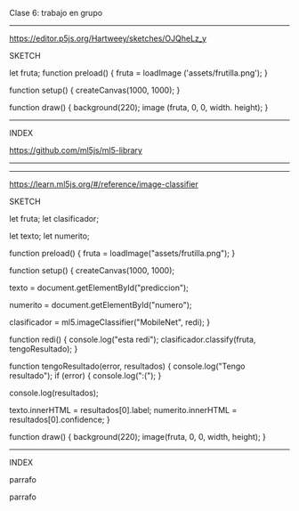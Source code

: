 Clase 6: trabajo en grupo

---------------------------------------------------------------------------------

https://editor.p5js.org/Hartweey/sketches/OJQheLz_y

SKETCH 

let fruta;
function preload() {
  fruta = loadImage ('assets/frutilla.png');
}

function setup() {
  createCanvas(1000, 1000);
}

function draw() {
  background(220);
  image (fruta, 0, 0, width. height);
}

---------------------------------------------------------------------------------
INDEX

https://github.com/ml5js/ml5-library

<!DOCTYPE html>
<html lang="en">
  <head>
    <script src="https://cdnjs.cloudflare.com/ajax/libs/p5.js/1.7.0/p5.js"></script>
    <script src="https://cdnjs.cloudflare.com/ajax/libs/p5.js/1.7.0/addons/p5.sound.min.js"></script>
    <script src="https://unpkg.com/ml5@0.12.2/dist/ml5.min.js" type="text/javascript"></script>
    <link rel="stylesheet" type="text/css" href="style.css">
    <meta charset="utf-8" />

  </head>
  <body>
    <main>
    </main>
    <script src="sketch.js"></script>
  </body>
</html>

---------------------------------------------------------------------------------
---------------------------------------------------------------------------------

https://learn.ml5js.org/#/reference/image-classifier

SKETCH 

let fruta;
let clasificador;

let texto;
let numerito;

function preload() {
  fruta = loadImage("assets/frutilla.png");
}

function setup() {
  createCanvas(1000, 1000);

  texto = document.getElementById("prediccion");

  numerito = document.getElementById("numero");

  clasificador = ml5.imageClassifier("MobileNet", redi);
}

function redi() {
  console.log("esta redi");
  clasificador.classify(fruta, tengoResultado);
}

function tengoResultado(error, resultados) {
  console.log("Tengo resultado");
  if (error) {
    console.log(":(");
  }

  console.log(resultados);

  texto.innerHTML = resultados[0].label;
  numerito.innerHTML = resultados[0].confidence;
}

function draw() {
  background(220);
  image(fruta, 0, 0, width, height);
}

---------------------------------------------------------------------------------

INDEX

<!DOCTYPE html>
<html lang="en">
  <head>
    <script src="https://cdnjs.cloudflare.com/ajax/libs/p5.js/1.7.0/p5.js"></script>
    <script src="https://cdnjs.cloudflare.com/ajax/libs/p5.js/1.7.0/addons/p5.sound.min.js"></script>
    <script src="https://unpkg.com/ml5@0.12.2/dist/ml5.min.js" type="text/javascript"></script>
    <link rel="stylesheet" type="text/css" href="style.css">
    <meta charset="utf-8" />

  </head>
  <body>
    <main>
    </main>
    <p id="prediccion">parrafo</p>
    <p id="numero">parrafo</p>
    <script src="sketch.js"></script>
  </body>
</html>

